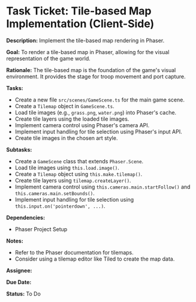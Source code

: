 # Task Ticket: Tile-based Map Implementation (Client-Side)

**Description:** Implement the tile-based map rendering in Phaser.

**Goal:** To render a tile-based map in Phaser, allowing for the visual representation of the game world.

**Rationale:** The tile-based map is the foundation of the game's visual environment. It provides the stage for troop movement and port capture.

**Tasks:**

*   Create a new file `src/scenes/GameScene.ts` for the main game scene.
*   Create a `Tilemap` object in `GameScene.ts`.
*   Load tile images (e.g., `grass.png`, `water.png`) into Phaser's cache.
*   Create tile layers using the loaded tile images.
*   Implement camera control using Phaser's camera API.
*   Implement input handling for tile selection using Phaser's input API.
*   Create tile images in the chosen art style.

**Subtasks:**

*   Create a `GameScene` class that extends `Phaser.Scene`.
*   Load tile images using `this.load.image()`.
*   Create a `Tilemap` object using `this.make.tilemap()`.
*   Create tile layers using `tilemap.createLayer()`.
*   Implement camera control using `this.cameras.main.startFollow()` and `this.cameras.main.setBounds()`.
*   Implement input handling for tile selection using `this.input.on('pointerdown', ...)`.

**Dependencies:**

*   Phaser Project Setup

**Notes:**

*   Refer to the Phaser documentation for tilemaps.
*   Consider using a tilemap editor like Tiled to create the map data.

**Assignee:**

**Due Date:**

**Status:** To Do